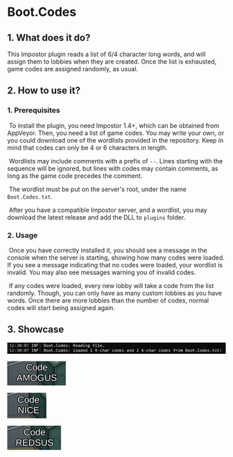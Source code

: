 # Boot.Codes

## 1. What does it do?

This Impostor plugin reads a list of 6/4 character long words, and will assign them to lobbies when they are created. Once the list is exhausted, game codes are assigned randomly, as usual.

## 2. How to use it?

### 	1. Prerequisites

​	To install the plugin, you need Impostor 1.4+, which can be obtained from AppVeyor. Then, you 	need a list of game codes. You may write your own, or you could download one of the wordlists provided in the repository. Keep in mind that codes can only be 4 or 6 characters in length.

​	Wordlists may include comments with a prefix of `--`. Lines starting with the sequence will be ignored, but lines with codes may contain comments, as long as the game code precedes the comment.

​	The wordlist must be put on the server's root, under the name `Boot.Codes.txt`.

​	After you have a compatible Impostor server, and a wordlist, you may download the latest release and add the DLL to `plugins` folder.

### 2. Usage

​	Once you have correctly installed it, you should see a message in the console when the server is starting, showing how many codes were loaded. If you see a message indicating that no codes were loaded, your wordlist is invalid. You may also see messages warning you of invalid codes.

​	If any codes were loaded, every new lobby will take a code from the list randomly. Though, you can only have as many custom lobbies as you have words. Once there are more lobbies than the number of codes, normal codes will start being assigned again.

## 3. Showcase

![](readme-resources/console.png)

![](readme-resources/game0.png)

![](readme-resources/game1.png)

![](readme-resources/game2.png)
